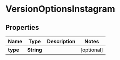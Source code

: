 

# VersionOptionsInstagram


## Properties

| Name | Type | Description | Notes |
|------------ | ------------- | ------------- | -------------|
|**type** | **String** |  |  [optional] |



